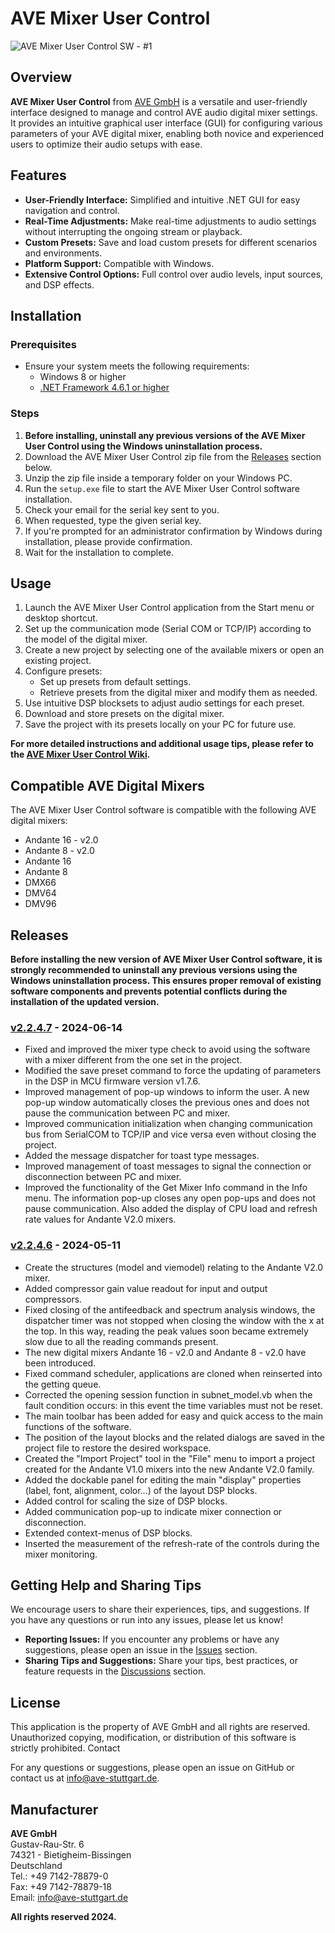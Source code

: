 # AVE Mixer User Control
![AVE Mixer User Control SW - #1](https://github.com/ave-audio/ave-mixer-user-control/assets/172474325/d6cf051d-6261-4786-ba9e-0ef7c569a254)

## Overview

**AVE Mixer User Control** from [AVE GmbH](https://ave-audio.de/en) is a versatile and user-friendly interface designed to manage and control AVE audio digital mixer settings. It provides an intuitive graphical user interface (GUI) for configuring various parameters of your AVE digital mixer, enabling both novice and experienced users to optimize their audio setups with ease.

## Features

- **User-Friendly Interface:** Simplified and intuitive .NET GUI for easy navigation and control.
- **Real-Time Adjustments:** Make real-time adjustments to audio settings without interrupting the ongoing stream or playback.
- **Custom Presets:** Save and load custom presets for different scenarios and environments.
- **Platform Support:** Compatible with Windows.
- **Extensive Control Options:** Full control over audio levels, input sources, and DSP effects.

## Installation

### Prerequisites

- Ensure your system meets the following requirements:
  - Windows 8 or higher
  - [.NET Framework 4.6.1 or higher](https://dotnet.microsoft.com/download/dotnet-framework)

### Steps

1. **Before installing, uninstall any previous versions of the AVE Mixer User Control using the Windows uninstallation process.**
2. Download the AVE Mixer User Control zip file from the [Releases](#releases) section below.
3. Unzip the zip file inside a temporary folder on your Windows PC.
4. Run the `setup.exe` file to start the AVE Mixer User Control software installation.
5. Check your email for the serial key sent to you.
6. When requested, type the given serial key.
7. If you're prompted for an administrator confirmation by Windows during installation, please provide confirmation.
8. Wait for the installation to complete.

## Usage

1. Launch the AVE Mixer User Control application from the Start menu or desktop shortcut.
2. Set up the communication mode (Serial COM or TCP/IP) according to the model of the digital mixer.
3. Create a new project by selecting one of the available mixers or open an existing project.
4. Configure presets:
   - Set up presets from default settings.
   - Retrieve presets from the digital mixer and modify them as needed.
5. Use intuitive DSP blocksets to adjust audio settings for each preset.
6. Download and store presets on the digital mixer.
7. Save the project with its presets locally on your PC for future use.

**For more detailed instructions and additional usage tips, please refer to the [AVE Mixer User Control Wiki](https://github.com/ave-audio/ave-mixer-user-control/wiki).**

## Compatible AVE Digital Mixers

The AVE Mixer User Control software is compatible with the following AVE digital mixers:

- Andante 16 - v2.0
- Andante 8 - v2.0
- Andante 16
- Andante 8
- DMX66
- DMV64
- DMV96

## Releases

**Before installing the new version of AVE Mixer User Control software, it is strongly recommended to uninstall any previous versions using the Windows uninstallation process. This ensures proper removal of existing software components and prevents potential conflicts during the installation of the updated version.**

### [v2.2.4.7](https://github.com/ave-audio/ave-mixer-user-control/raw/main/releases/installer/v2.2.4.7/AVE%20Mixer%20User%20Control%20-%20V2.2.4.7.zip) - 2024-06-14
- Fixed and improved the mixer type check to avoid using the software with a mixer different from the one set in the project.
- Modified the save preset command to force the updating of parameters in the DSP in MCU firmware version v1.7.6.
- Improved management of pop-up windows to inform the user. A new pop-up window automatically closes the previous ones and does not pause the communication between PC and mixer.
- Improved communication initialization when changing communication bus from SerialCOM to TCP/IP and vice versa even without closing the project.
- Added the message dispatcher for toast type messages.
- Improved management of toast messages to signal the connection or disconnection between PC and mixer.
- Improved the functionality of the Get Mixer Info command in the Info menu. The information pop-up closes any open pop-ups and does not pause communication. Also added the display of CPU load and refresh rate values ​​for Andante V2.0 mixers.

### [v2.2.4.6](https://github.com/ave-audio/ave-mixer-user-control/raw/22a0db377b934dd5d6fa486af07069eeaaa9d937/releases/installer/v2.2.4.6/AVE%20Mixer%20User%20Control%20-%20V2.2.4.6.zip) - 2024-05-11
- Create the structures (model and viemodel) relating to the Andante V2.0 mixer.
- Added compressor gain value readout for input and output compressors.
- Fixed closing of the antifeedback and spectrum analysis windows, the dispatcher timer was not stopped when closing the window with the x at the top. In this way, reading the peak values soon became extremely slow due to all the reading commands present.
- The new digital mixers Andante 16 - v2.0 and Andante 8 - v2.0 have been introduced.
- Fixed command scheduler, applications are cloned when reinserted into the getting queue.
- Corrected the opening session function in subnet_model.vb when the fault condition occurs: in this event the time variables must not be reset.
- The main toolbar has been added for easy and quick access to the main functions of the software.
- The position of the layout blocks and the related dialogs are saved in the project file to restore the desired workspace.
- Created the "Import Project" tool in the "File" menu to import a project created for the Andante V1.0 mixers into the new Andante V2.0 family.
- Added the dockable panel for editing the main "display" properties (label, font, alignment, color...) of the layout DSP blocks.
- Added control for scaling the size of DSP blocks.
- Added communication pop-up to indicate mixer connection or disconnection.
- Extended context-menus of DSP blocks.
- Inserted the measurement of the refresh-rate of the controls during the mixer monitoring.

## Getting Help and Sharing Tips

We encourage users to share their experiences, tips, and suggestions. If you have any questions or run into any issues, please let us know!

- **Reporting Issues:** If you encounter any problems or have any suggestions, please open an issue in the [Issues](https://github.com/ave-audio/ave-mixer-user-control/issues) section.
- **Sharing Tips and Suggestions:** Share your tips, best practices, or feature requests in the [Discussions](https://github.com/ave-audio/ave-mixer-user-control/discussions) section.

## License

This application is the property of AVE GmbH and all rights are reserved. Unauthorized copying, modification, or distribution of this software is strictly prohibited.
Contact

For any questions or suggestions, please open an issue on GitHub or contact us at info@ave-stuttgart.de.

## Manufacturer

**AVE GmbH**  
Gustav-Rau-Str. 6  
74321 - Bietigheim-Bissingen  
Deutschland  
Tel.: +49 7142-78879-0  
Fax: +49 7142-78879-18  
Email: info@ave-stuttgart.de

**All rights reserved 2024.**



